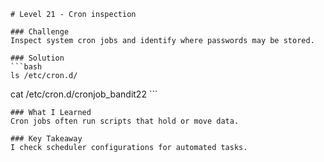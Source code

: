     # Level 21 - Cron inspection

    ### Challenge
    Inspect system cron jobs and identify where passwords may be stored.

    ### Solution
    ```bash
    ls /etc/cron.d/
cat /etc/cron.d/cronjob_bandit22
    ```

    ### What I Learned
    Cron jobs often run scripts that hold or move data.

    ### Key Takeaway
    I check scheduler configurations for automated tasks.
